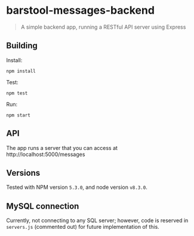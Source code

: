 # barstool-messages-backend
> A simple backend app, running a RESTful API server using Express

## Building
Install:

```
npm install
```

Test:

```
npm test
```

Run:

```
npm start
```

## API
The app runs a server that you can access at http://localhost:5000/messages

## Versions
Tested with NPM version `5.3.0`, and node version `v8.3.0`.

## MySQL connection
Currently, not connecting to any SQL server; however, code is reserved in `servers.js` (commented out) for future implementation of this.
